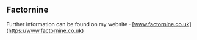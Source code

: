 ## Factornine

Further information can be found on my website ·
[www.factornine.co.uk](https://www.factornine.co.uk)
